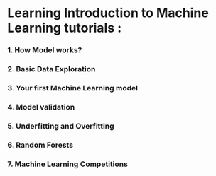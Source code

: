 # Learning Introduction to Machine Learning tutorials :

### 1. How Model works?

### 2. Basic Data Exploration

### 3. Your first Machine Learning model

### 4. Model validation

### 5. Underfitting and Overfitting

### 6. Random Forests

### 7. Machine Learning Competitions

